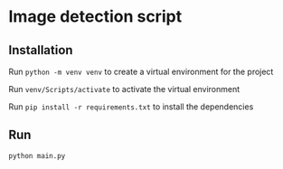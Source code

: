 # Image detection script

## Installation

Run `python -m venv venv` to create a virtual environment for the project

Run `venv/Scripts/activate` to activate the virtual environment

Run `pip install -r requirements.txt` to install the dependencies

## Run
`python main.py`